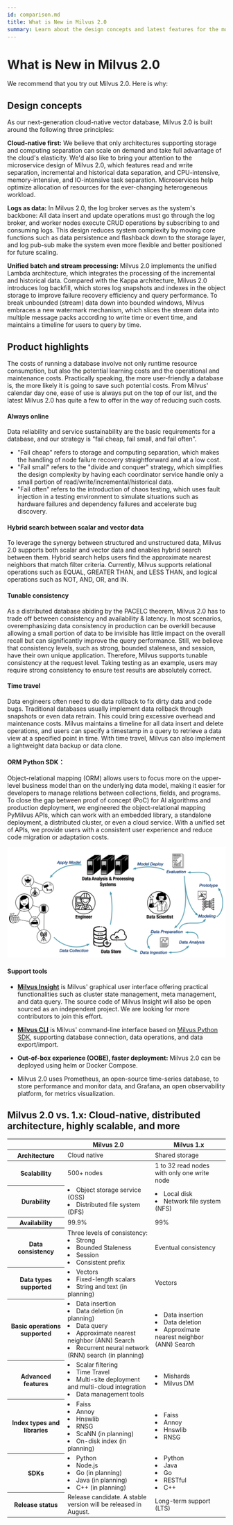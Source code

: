 ```yaml
---
id: comparison.md
title: What is New in Milvus 2.0
summary: Learn about the design concepts and latest features for the most recent version of Milvus. 
---
```


# What is New in Milvus 2.0

We recommend that you try out Milvus 2.0. Here is why: 

## Design concepts
As our next-generation cloud-native vector database, Milvus 2.0 is built around the following three principles:

**Cloud-native first:** We believe that only architectures supporting storage and computing separation can scale on demand and take full advantage of the cloud's elasticity. We'd also like to bring your attention to the microservice design of Milvus 2.0, which features read and write separation, incremental and historical data separation, and CPU-intensive, memory-intensive, and IO-intensive task separation. Microservices help optimize allocation of resources for the ever-changing heterogeneous workload.  

**Logs as data:** In Milvus 2.0, the log broker serves as the system's backbone: All data insert and update operations must go through the log broker, and worker nodes execute CRUD operations by subscribing to and consuming logs. This design reduces system complexity by moving core functions such as data persistence and flashback down to the storage layer, and log pub-sub make the system even more flexible and better positioned for future scaling.

**Unified batch and stream processing:** Milvus 2.0 implements the unified Lambda architecture, which integrates the processing of the incremental and historical data. Compared with the Kappa architecture, Milvus 2.0 introduces log backfill, which stores log snapshots and indexes in the object storage to improve failure recovery efficiency and query performance. To break unbounded (stream) data down into bounded windows, Milvus embraces a new watermark mechanism, which slices the stream data into multiple message packs according to write time or event time, and maintains a timeline for users to query by time.

## Product highlights
The costs of running a database involve not only runtime resource consumption, but also the potential learning costs and the operational and maintenance costs. Practically speaking, the more user-friendly a database is, the more likely it is going to save such potential costs. From Milvus' calendar day one, ease of use is always put on the top of our list, and the latest Milvus 2.0 has quite a few to offer in the way of reducing such costs.

#### Always online
Data reliability and service sustainability are the basic requirements for a database, and our strategy is "fail cheap, fail small, and fail often".  
- "Fail cheap" refers to storage and computing separation, which makes the handling of node failure recovery straightforward and at a low cost. 
- "Fail small" refers to the "divide and conquer" strategy, which simplifies the design complexity by having each coordinator service handle only a small portion of read/write/incremental/historical data. 
- "Fail often" refers to the introduction of chaos testing, which uses fault injection in a testing environment to simulate situations such as hardware failures and dependency failures and accelerate bug discovery.

#### Hybrid search between scalar and vector data
To leverage the synergy between structured and unstructured data, Milvus 2.0 supports both scalar and vector data and enables hybrid search between them. Hybrid search helps users find the approximate nearest neighbors that match filter criteria. Currently, Milvus supports relational operations such as EQUAL, GREATER THAN, and LESS THAN, and logical operations such as NOT, AND, OR, and IN.

#### Tunable consistency
As a distributed database abiding by the PACELC theorem, Milvus 2.0 has to trade off between consistency and availability & latency. In most scenarios, overemphasizing data consistency in production can be overkill because allowing a small portion of data to be invisible has little impact on the overall recall but can significantly improve the query performance. Still, we believe that consistency levels, such as strong, bounded staleness, and session, have their own unique application. Therefore, Milvus supports tunable consistency at the request level. Taking testing as an example, users may require strong consistency to ensure test results are absolutely correct. 

#### Time travel
Data engineers often need to do data rollback to fix dirty data and code bugs. Traditional databases usually implement data rollback through snapshots or even data retrain. This could bring excessive overhead and maintenance costs. Milvus maintains a timeline for all data insert and delete operations, and users can specify a timestamp in a query to retrieve a data view at a specified point in time. With time travel, Milvus can also implement a lightweight data backup or data clone.

#### ORM Python SDK：
Object-relational mapping (ORM) allows users to focus more on the upper-level business model than on the underlying data model, making it easier for developers to manage relations between collections, fields, and programs. To close the gap between proof of concept (PoC) for AI algorithms and production deployment, we engineered the object-relational mapping PyMilvus APIs, which can work with an embedded library, a standalone deployment, a distributed cluster, or even a cloud service. With a unified set of APIs, we provide users with a consistent user experience and reduce code migration or adaptation costs.

![ORM_Python_SDK](../../../assets/python_orm.png)

#### Support tools
- [**Milvus Insight**](insight.md) is Milvus' graphical user interface offering practical functionalities such as cluster state management, meta management, and data query. The source code of Milvus Insight will also be open sourced as an independent project. We are looking for more contributors to join this effort.

- [**Milvus CLI**](https://github.com/milvus-io/milvus_cli#overview) is Milvus' command-line interface based on [Milvus Python SDK](https://github.com/milvus-io/pymilvus), supporting database connection, data operations, and data export/import.

- **Out-of-box experience (OOBE), faster deployment:** Milvus 2.0 can be deployed using helm or Docker Compose.

- Milvus 2.0 uses Prometheus, an open-source time-series database, to store performance and monitor data, and Grafana, an open observability platform, for metrics visualization.

## Milvus 2.0 vs. 1.x: Cloud-native, distributed architecture, highly scalable, and more

<table class="comparison">
<thead>
	<tr>
		<th class="width20">&nbsp;</th>
		<th class="width40">Milvus 2.0</th>
		<th class="width40">Milvus 1.x</th>
	</tr>
</thead>
	<tr>
		<th>Architecture</th>
		<td>Cloud native</td>
		<td>Shared storage</td>
	</tr>
<tbody>
	<tr>
		<th>Scalability</th>
		<td>500+ nodes</td>
		<td>1 to 32 read nodes with only one write node</td>
	</tr>
  	<tr>
		<th>Durability</th>
		<td><li>Object storage service (OSS)</li><li>Distributed file system (DFS)</li></td>
		<td><li>Local disk</li><li>Network file system (NFS)</li></td>
	</tr>
  	<tr>
		<th>Availability</th>
		<td>99.9%</td>
		<td>99%</td>		
	</tr>
	<tr>
		<th>Data consistency</th>
		<td>Three levels of consistency:<li>Strong</li><li>Bounded Staleness</li><li>Session</li><li>Consistent prefix</li></td>
		<td>Eventual consistency</td>
	</tr>
	<tr>
		<th>Data types supported</th>
		<td><li>Vectors</li><li>Fixed-length scalars</li><li>String and text (in planning)</li></td>
		<td>Vectors</td>
	</tr>
	<tr>
		<th>Basic operations supported</th>
		<td><li>Data insertion</li><li>Data deletion (in planning)</li><li>Data query</li><li>Approximate nearest neighbor (ANN) Search</li><li>Recurrent neural network (RNN) search (in planning)</li></td>
		<td><li>Data insertion</li><li>Data deletion</li><li>Approximate nearest neighbor (ANN) Search</li></td>
	</tr>
	<tr>
		<th>Advanced features</th>
		<td><li>Scalar filtering</li><li>Time Travel</li><li>Multi-site deployment and multi-cloud integration</li><li>Data management tools</li></td>
		<td><li>Mishards</li><li>Milvus DM</li></td>
	</tr>
	<tr>
		<th>Index types and libraries</th>
		<td><li>Faiss</li><li>Annoy</li><li>Hnswlib</li><li>RNSG</li><li>ScaNN (in planning)</li><li>On-disk index (in planning)</li></td>
		<td><li>Faiss</li><li>Annoy</li><li>Hnswlib</li><li>RNSG</li></td>
	</tr>
	<tr>
		<th>SDKs</th>
		<td><li>Python</li><li>Node.js</li><li>Go (in planning)</li><li>Java (in planning)</li><li>C++ (in planning)</li></td>
		<td><li>Python</li><li>Java</li><li>Go</li><li>RESTful</li><li>C++</li></td>
	</tr>
	<tr>
		<th>Release status</th>
		<td>Release candidate. A stable version will be released in August.</td>
		<td>Long-term support (LTS)</td>
	</tr>
</tbody>
</table>

